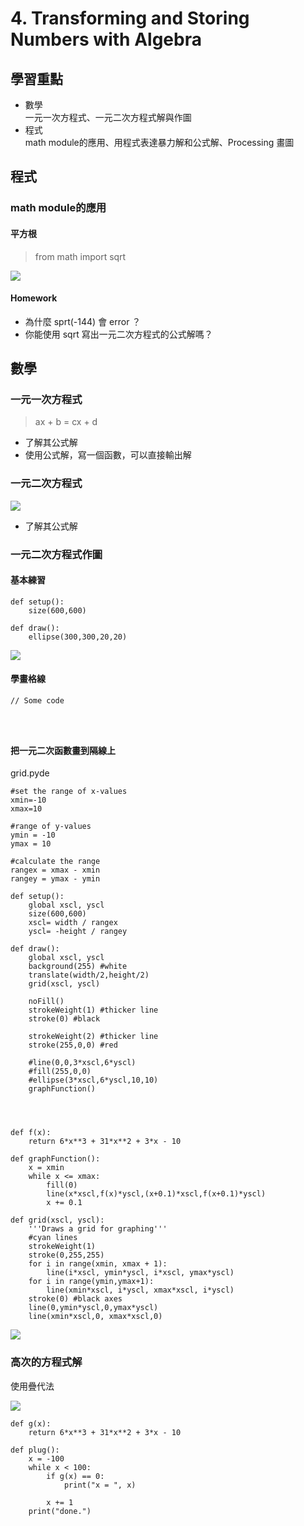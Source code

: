 # 4. Transforming and Storing Numbers with Algebra

## 學習重點

* 數學\
  一元一次方程式、一元二次方程式解與作圖
* 程式\
  math module的應用、用程式表達暴力解和公式解、Processing 畫圖

## 程式

### math module的應用

#### 平方根

> from math import sqrt

![](<../.gitbook/assets/圖片 (15).png>)

#### Homework

* 為什麼 sprt(-144) 會 error ？
* 你能使用 sqrt 寫出一元二次方程式的公式解嗎？

## 數學

### 一元一次方程式

> ax + b = cx + d

* 了解其公式解
* 使用公式解，寫一個函數，可以直接輸出解

### 一元二次方程式

![](<../.gitbook/assets/圖片 (3).png>)

* 了解其公式解

### 一元二次方程式作圖

#### 基本練習

```
def setup():
    size(600,600)

def draw():
    ellipse(300,300,20,20)
```

![](<../.gitbook/assets/圖片 (10).png>)

#### 學畫格線

```
// Some code




```

#### 把一元二次函數畫到隔線上

grid.pyde

```
#set the range of x-values
xmin=-10
xmax=10

#range of y-values
ymin = -10
ymax = 10

#calculate the range
rangex = xmax - xmin
rangey = ymax - ymin

def setup():
    global xscl, yscl
    size(600,600)
    xscl= width / rangex
    yscl= -height / rangey

def draw():
    global xscl, yscl
    background(255) #white
    translate(width/2,height/2)
    grid(xscl, yscl)
    
    noFill()
    strokeWeight(1) #thicker line
    stroke(0) #black
    
    strokeWeight(2) #thicker line
    stroke(255,0,0) #red

    #line(0,0,3*xscl,6*yscl)
    #fill(255,0,0)
    #ellipse(3*xscl,6*yscl,10,10)
    graphFunction()


    
    
def f(x):
    return 6*x**3 + 31*x**2 + 3*x - 10

def graphFunction():
    x = xmin
    while x <= xmax:
        fill(0)
        line(x*xscl,f(x)*yscl,(x+0.1)*xscl,f(x+0.1)*yscl)
        x += 0.1
    
def grid(xscl, yscl):
    '''Draws a grid for graphing'''
    #cyan lines
    strokeWeight(1)
    stroke(0,255,255)
    for i in range(xmin, xmax + 1):
        line(i*xscl, ymin*yscl, i*xscl, ymax*yscl)
    for i in range(ymin,ymax+1):
        line(xmin*xscl, i*yscl, xmax*xscl, i*yscl)
    stroke(0) #black axes
    line(0,ymin*yscl,0,ymax*yscl)
    line(xmin*xscl,0, xmax*xscl,0)
```

![](<../.gitbook/assets/圖片 (21).png>)

### 高次的方程式解

使用疊代法

![](<../.gitbook/assets/圖片 (12).png>)

```
def g(x):
    return 6*x**3 + 31*x**2 + 3*x - 10

def plug():
    x = -100
    while x < 100:
        if g(x) == 0:
            print("x = ", x)
            
        x += 1
    print("done.")
```
